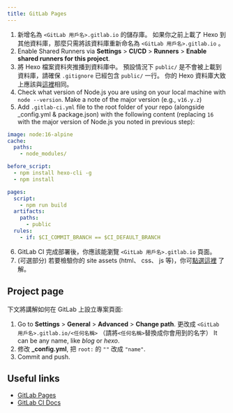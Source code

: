 ```yaml
---
title: GitLab Pages
---
```


1. 新增名為 `<GitLab 用戶名>.gitlab.io` 的儲存庫。 如果你之前上載了 Hexo 到其他資料庫，那麼只需將該資料庫重新命名為 `<GitLab 用戶名>.gitlab.io` 。
2. Enable Shared Runners via **Settings** > **CI/CD** > **Runners** > **Enable shared runners for this project**.
3. 將 Hexo 檔案資料夾推播到資料庫中。 預設情況下 `public/` 是不會被上載到資料庫，請確保 `.gitignore` 已經包含 `public/` 一行。 你的 Hexo 資料庫大致上應該與[這裡](https://gitlab.com/pages/hexo)相同。
4. Check what version of Node.js you are using on your local machine with `node --version`. Make a note of the major version (e.g., `v16.y.z`)
5. Add `.gitlab-ci.yml` file to the root folder of your repo (alongside \_config.yml & package.json) with the following content (replacing `16` with the major version of Node.js you noted in previous step):

```yml
image: node:16-alpine
cache:
  paths:
    - node_modules/

before_script:
  - npm install hexo-cli -g
  - npm install

pages:
  script:
    - npm run build
  artifacts:
    paths:
      - public
  rules:
    - if: $CI_COMMIT_BRANCH == $CI_DEFAULT_BRANCH
```

6. GitLab CI 完成部署後，你應該能瀏覽 `<GitLab 用戶名>.gitlab.io` 頁面。
7. (可選部分) 若要檢驗你的 site assets (html、 css、 js 等)，你可[點選這裡](https://docs.gitlab.com/ee/user/project/pipelines/job_artifacts.html) 了解。

## Project page

下文將講解如何在 GitLab 上設立專案頁面:

1. Go to **Settings** > **General** > **Advanced** > **Change path**. 更改成 `<GitLab 用戶名>.gitlab.io/<任何名稱>` （請將`<任何名稱>`替換成你會用到的名字） It can be any name, like _blog_ or _hexo_.
2. 修改 **\_config.yml**, 把 `root:` 的 `""` 改成 `"name"`.
3. Commit and push.

## Useful links

- [GitLab Pages](https://docs.gitlab.com/ee/user/project/pages/)
- [GitLab CI Docs](https://docs.gitlab.com/ee/ci/yaml/)
